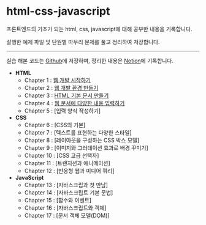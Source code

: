 # html-css-javascript
프론트엔드의 기초가 되는 html, css, javascript에 대해 공부한 내용을 기록합니다.

실행한 예제 파일 및 단원별 마무리 문제를 풀고 정리하여 저장합니다.

-----
실습 해본 코드는 [Github](https://github.com/Jinwon-Dev/html-css-javascript)에 저장하며, 정리한 내용은 [Notion](https://jinwonyoon.notion.site/HTML-CSS-JavaScript-1f07ab960597483f83d41f2f1d2d47ae)에 기록합니다.

- **HTML**
  - Chapter 1 : [웹 개발 시작하기](https://jinwonyoon.notion.site/1-88c40663bba847b59d0c7c9802f6dd08)
  - Chapter 2 : [웹 개발 환경 만들기](https://jinwonyoon.notion.site/2-6364dbd0a6da4b9eb5051ef95f4a2b7e)
  - Chapter 3 : [HTML 기본 문서 만들기](https://jinwonyoon.notion.site/3-HTML-a99ad1b6811f438bbdf5acdaa7d35235)
  - Chapter 4 : [웹 문서에 다양한 내용 입력하기](https://jinwonyoon.notion.site/4-7096f47b227641b4b96c2d0138ae3fb1)
  - Chapter 5 : [입력 양식 작성하기]
- **CSS**  
  - Chapter 6 : [CSS의 기본]
  - Chapter 7 : [텍스트를 표현하는 다양한 스타일]
  - Chapter 8 : [레이아웃을 구성하는 CSS 박스 모델]
  - Chapter 9 : [이미지와 그러데이션 효과로 배경 꾸미기]
  - Chapter 10 : [CSS 고급 선택자]
  - Chapter 11 : [트랜지션과 애니메이션]
  - Chapter 12 : [반응형 웹과 미디어 쿼리]
- **JavaScript**
  - Chapter 13 : [자바스크립과 첫 만남]
  - Chapter 14 : [자바스크립트 기본 문법]
  - Chapter 15 : [함수와 이벤트]
  - Chapter 16 : [자바스크립트와 객체]
  - Chapter 17 : [문서 객체 모델(DOM)]